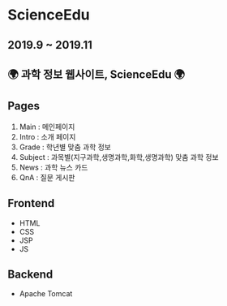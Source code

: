 # ScienceEdu

## 2019.9 ~ 2019.11
## 🌍 과학 정보 웹사이트, ScienceEdu 🌍

## Pages

1. Main : 메인페이지
2. Intro : 소개 페이지
3. Grade : 학년별 맞춤 과학 정보
4. Subject : 과목별(지구과학,생명과학,화학,생명과학) 맞춤 과학 정보
5. News : 과학 뉴스 카드
6. QnA : 질문 게시판


## Frontend

- HTML
- CSS
- JSP 
- JS

## Backend

- Apache Tomcat
